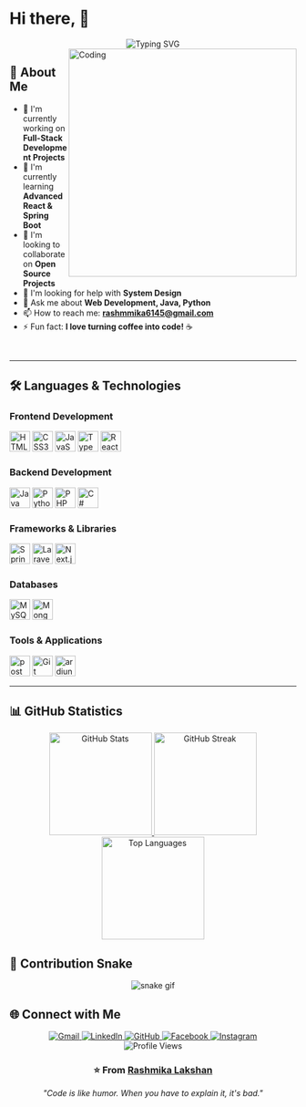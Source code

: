 # Hi there, 👋

<div align="center">
  <img src="https://readme-typing-svg.demolab.com/?font=Righteous&size=35&center=true&vCenter=true&width=500&height=70&duration=4000&lines=I'm+Rashmika+Lakshan!;FullStack+Developer...!;" alt="Typing SVG" />
</div>


<img align="right" alt="Coding" width="400" src="https://cdn.dribbble.com/users/1162077/screenshots/3848914/programmer.gif">

## 🚀 About Me

- 🔭 I'm currently working on **Full-Stack Development Projects**
- 🌱 I'm currently learning **Advanced React & Spring Boot**
- 👯 I'm looking to collaborate on **Open Source Projects**
- 🤔 I'm looking for help with **System Design**
- 💬 Ask me about **Web Development, Java, Python**
- 📫 How to reach me: **rashmmika6145@gmail.com**
- ⚡ Fun fact: **I love turning coffee into code!** ☕️

<br clear="right"/>

---

## 🛠️ Languages & Technologies

### Frontend Development
<div align="left">
  <img src="https://raw.githubusercontent.com/danielcranney/readme-generator/main/public/icons/skills/html5-colored.svg" width="36" height="36" alt="HTML5" />
  <img src="https://raw.githubusercontent.com/danielcranney/readme-generator/main/public/icons/skills/css3-colored.svg" width="36" height="36" alt="CSS3" />
  <img src="https://raw.githubusercontent.com/danielcranney/readme-generator/main/public/icons/skills/javascript-colored.svg" width="36" height="36" alt="JavaScript" />
  <img src="https://raw.githubusercontent.com/danielcranney/readme-generator/main/public/icons/skills/typescript-colored.svg" width="36" height="36" alt="TypeScript" />
  <img src="https://raw.githubusercontent.com/danielcranney/readme-generator/main/public/icons/skills/react-colored.svg" width="36" height="36" alt="React" />
</div>

### Backend Development
<div align="left">
  <img src="https://raw.githubusercontent.com/danielcranney/readme-generator/main/public/icons/skills/java-colored.svg" width="36" height="36" alt="Java" />
  <img src="https://raw.githubusercontent.com/danielcranney/readme-generator/main/public/icons/skills/python-colored.svg" width="36" height="36" alt="Python" />
  <img src="https://raw.githubusercontent.com/danielcranney/readme-generator/main/public/icons/skills/php-colored.svg" width="36" height="36" alt="PHP" />
  <img src="https://raw.githubusercontent.com/danielcranney/readme-generator/main/public/icons/skills/csharp-colored.svg" width="36" height="36" alt="C#" />
</div>

### Frameworks & Libraries
<div align="left">
  <img src="https://raw.githubusercontent.com/danielcranney/readme-generator/main/public/icons/skills/springboot-colored.svg" width="36" height="36" alt="Spring Boot" />
  <img src="https://raw.githubusercontent.com/danielcranney/readme-generator/main/public/icons/skills/laravel-colored.svg" width="36" height="36" alt="Laravel" />
  <img src="https://raw.githubusercontent.com/danielcranney/readme-generator/main/public/icons/skills/nextjs-colored.svg" width="36" height="36" alt="Next.js" />
</div>

### Databases
<div align="left">
  <img src="https://raw.githubusercontent.com/danielcranney/readme-generator/main/public/icons/skills/mysql-colored.svg" width="36" height="36" alt="MySQL" />
  <img src="https://raw.githubusercontent.com/danielcranney/readme-generator/main/public/icons/skills/mongodb-colored.svg" width="36" height="36" alt="MongoDB" />
</div>

### Tools & Applications
<div align="left">
  <img src="https://www.vectorlogo.zone/logos/getpostman/getpostman-icon.svg" width="36" height="36" alt="postman" />
  <img src="https://raw.githubusercontent.com/danielcranney/readme-generator/main/public/icons/skills/git-colored.svg" width="36" height="36" alt="Git" />
  <img src="https://cdn.worldvectorlogo.com/logos/arduino-1.svg" width="36" height="36" alt="ardiuno" />
</div>

---

## 📊 GitHub Statistics

<p align="center">
  <a href="https://github.com/rashmika1230">
    <img height="180" src="https://github-readme-stats.vercel.app/api?username=rashmika1230&show_icons=true&theme=github_dark&rank_icon=github" alt="GitHub Stats" />
  </a>
  <a href="https://github.com/rashmika1230">
    <img height="180" src="https://github-readme-streak-stats.herokuapp.com/?user=rashmika1230&theme=github_dark" alt="GitHub Streak" />
  </a>
  <a href="https://github.com/rashmika1230">
    <img height="180" src="https://github-readme-stats.vercel.app/api/top-langs/?username=rashmika1230&layout=compact&langs_count=8&theme=github_dark&hide=hack" alt="Top Languages" />
  </a>
</p>



## 🐍 Contribution Snake

<div align="center">
<p><img src="https://github.com/rashmika1230/rashmika1230/blob/output/github-contribution-grid-snake.svg" alt="snake gif"></p>
</div>

## 🌐 Connect with Me

<div align="center">
  <a href="mailto:rashmmika6145@gmail.com">
    <img src="https://img.shields.io/badge/Gmail-333333?style=for-the-badge&logo=gmail&logoColor=red" alt="Gmail" />
  </a>
  <a href="https://www.linkedin.com/in/rashmika-lakshan-97247a369/" target="_blank">
    <img src="https://img.shields.io/badge/LinkedIn-0077B5?style=for-the-badge&logo=linkedin&logoColor=white" alt="LinkedIn" />
  </a>
  <a href="https://github.com/rashmika1230" target="_blank">
    <img src="https://img.shields.io/badge/GitHub-100000?style=for-the-badge&logo=github&logoColor=white" alt="GitHub" />
  </a>
  <a href="https://www.facebook.com/your-facebook-username" target="_blank">
    <img src="https://img.shields.io/badge/Facebook-1877F2?style=for-the-badge&logo=facebook&logoColor=white" alt="Facebook" />
  </a>
  <a href="https://www.instagram.com/your-instagram-username" target="_blank">
    <img src="https://img.shields.io/badge/Instagram-E4405F?style=for-the-badge&logo=instagram&logoColor=white" alt="Instagram" />
  </a>
</div>


<div align="center">
  <img src="https://komarev.com/ghpvc/?username=rashmika1230&label=Profile%20views&color=0e75b6&style=flat" alt="Profile Views" />
</div>

<div align="center">
  <h3>⭐️ From <a href="https://github.com/rashmika1230">Rashmika Lakshan</a></h3>
  <p><em>"Code is like humor. When you have to explain it, it's bad."</em></p>
</div>

